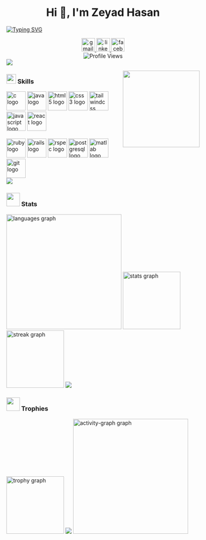<h1 align="center">Hi 👋, I'm Zeyad Hasan</h1>

[![Typing SVG](https://readme-typing-svg.demolab.com?font=Fira+Code&duration=2000&pause=2000&center=true&multiline=true&width=950&height=30&lines=Computer+and+Communication+Student+And+Full-stack+Developer)](https://git.io/typing-svg)


<div align="center">
  <a href="mailto:zeyad.h.dev@gmail.com" target="_blank">
    <img src="https://img.shields.io/static/v1?message=Gmail&logo=gmail&label=&color=D14836&logoColor=white&labelColor=&style=for-the-badge" height="35" alt="gmail logo"  />
  </a>
  <a href="https://www.linkedin.com/in/zeyad-hassan-326569357" target="_blank">
    <img src="https://img.shields.io/static/v1?message=LinkedIn&logo=linkedin&label=&color=0077B5&logoColor=white&labelColor=&style=for-the-badge" height="35" alt="linkedin logo"  />
  </a>
  <a href="https://www.facebook.com/profile.php?id=100072172149221" target="_blank">
    <img src="https://img.shields.io/static/v1?message=Facebook&logo=facebook&label=&color=1877F2&logoColor=white&labelColor=&style=for-the-badge" height="35" alt="facebook logo"  />
  </a>
</div>
<div align="center">
  <img src="https://komarev.com/ghpvc/?username=zeyad-hassan-1&color=673ab7&style=for-the-badge" alt="Profile Views" />
</div>

<img src="https://user-images.githubusercontent.com/73097560/115834477-dbab4500-a447-11eb-908a-139a6edaec5c.gif">

<picture> <img align="right" src="https://media2.giphy.com/media/v1.Y2lkPTc5MGI3NjExeWhpZXhvbzB1OTZ4b2N0bGk5dnFtcnQ4YTY3cTVycGQ4cTRwZTB2aCZlcD12MV9pbnRlcm5hbF9naWZfYnlfaWQmY3Q9Zw/GghGKaZ8JeHJx0apQC/giphy.gif" width = 200px height= 200px></picture>

<h3 align="left">
  <img src="https://media2.giphy.com/media/QssGEmpkyEOhBCb7e1/giphy.gif?cid=ecf05e47a0n3gi1bfqntqmob8g9aid1oyj2wr3ds3mg700bl&rid=giphy.gif" width ="25">
  Skills
</h3>

<div align="left" width= "70">
  <img src="https://cdn.jsdelivr.net/gh/devicons/devicon/icons/c/c-original.svg" width="50" height="50" alt="c logo"  />
  <img src="https://cdn.jsdelivr.net/gh/devicons/devicon/icons/java/java-original.svg" width="50" height="50" alt="java logo"  />
  <img src="https://cdn.jsdelivr.net/gh/devicons/devicon/icons/html5/html5-original.svg" width="50" height="50" alt="html5 logo"  />
  <img src="https://cdn.jsdelivr.net/gh/devicons/devicon/icons/css3/css3-original.svg" width="50" height="50" alt="css3 logo"  />
  <img src="https://cdn.simpleicons.org/tailwindcss/06B6D4" width="50" height="50" alt="tailwindcss logo"  />
  <img src="https://cdn.jsdelivr.net/gh/devicons/devicon/icons/javascript/javascript-original.svg" width="50" height="50" alt="javascript logo"  />
  <img src="https://cdn.jsdelivr.net/gh/devicons/devicon/icons/react/react-original.svg" width="50" height="50" alt="react logo"  />
  <br>
  <br>
  <img src="https://cdn.jsdelivr.net/gh/devicons/devicon/icons/ruby/ruby-original.svg" width="50" height="50" alt="ruby logo"  />
  <img src="https://cdn.jsdelivr.net/gh/devicons/devicon/icons/rails/rails-original-wordmark.svg" width="50" height="50" alt="rails logo"  />
  <img src="https://cdn.jsdelivr.net/gh/devicons/devicon/icons/rspec/rspec-original.svg" width="50" height="50" alt="rspec logo"  />
  <img src="https://cdn.jsdelivr.net/gh/devicons/devicon/icons/postgresql/postgresql-original.svg" width="50" height="50" alt="postgresql logo"  />
  <img src="https://cdn.jsdelivr.net/gh/devicons/devicon/icons/matlab/matlab-original.svg" width="50" height="50" alt="matlab logo"  />
  <img src="https://cdn.jsdelivr.net/gh/devicons/devicon/icons/git/git-original.svg" width="50" height="50" alt="git logo"  />
</div>
<img src="https://user-images.githubusercontent.com/73097560/115834477-dbab4500-a447-11eb-908a-139a6edaec5c.gif">

<h3>
  <img src="https://i.pinimg.com/originals/65/c4/f4/65c4f452571be1261e9c623f7da488ac.gif" width="35"> 
  Stats
</h3>

<img src="https://github-readme-stats.vercel.app/api/top-langs?username=zeyad-hassan-1&locale=en&hide_title=false&layout=compact&card_width=320&langs_count=8&theme=gruvbox&hide_border=false&order=2&cache_seconds=86500" width = "300" alt="languages graph"  />
<img src="https://github-readme-stats.vercel.app/api?username=zeyad-hassan-1&hide_title=false&hide_rank=false&show_icons=true&include_all_commits=true&count_private=true&disable_animations=false&theme=gruvbox&locale=en&hide_border=false&order=1" height="150" alt="stats graph"  />
<img src="https://streak-stats.demolab.com?user=Zeyad-Hassan-1&locale=en&mode=daily&theme=gruvbox&hide_border=false&border_radius=5" height="150" alt="streak graph"  />
<img src="https://user-images.githubusercontent.com/73097560/115834477-dbab4500-a447-11eb-908a-139a6edaec5c.gif">

<h3>
  <img src="https://media.giphy.com/media/o9KykZbrhepqKjqXxe/giphy.gif" width="35"> 
  Trophies
</h3>
<img src="https://github-profile-trophy.vercel.app?username=zeyad-hassan-1&theme=gruvbox&column=-1&row=1&margin-w=8&margin-h=8&no-bg=false&no-frame=false&order=4" height="150" alt="trophy graph"  />
<img src="https://user-images.githubusercontent.com/73097560/115834477-dbab4500-a447-11eb-908a-139a6edaec5c.gif">

<img src="https://github-readme-activity-graph.vercel.app/graph?username=zeyad-hassan-1&radius=16&theme=gruvbox&area=true&order=5" height="300" alt="activity-graph graph"  />
